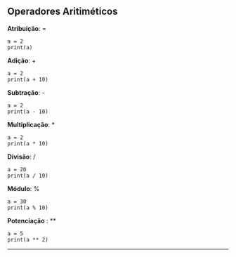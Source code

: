 Operadores Aritiméticos
-------------------------

**Atribuição**: =

	a = 2
	print(a)


**Adição**: +
		
	a = 2
	print(a + 10)


**Subtração**: -
		
	a = 2
	print(a - 10)


**Multiplicação**: *
	
	a = 2
	print(a * 10)


**Divisão**: / 

	a = 20
	print(a / 10)


**Módulo**: %

	a = 30
	print(a % 10)


**Potenciação** : **

	a = 5
	print(a ** 2)







---
